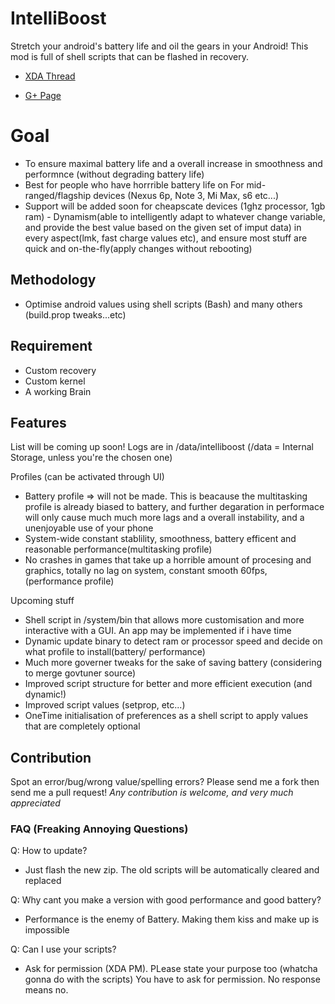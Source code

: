# IntelliBoost
Stretch your android's battery life and oil the gears in your Android! 
This mod is full of shell scripts that can be flashed in recovery.

- [XDA Thread](http://google.com)

- [G+ Page](https://plus.google.com/u/0/communities/103694585129460218696)

# Goal
- To ensure maximal battery life and a overall increase in smoothness and performnce (without degrading battery life)
- Best for people who have horrrible battery life on For mid-ranged/flagship devices (Nexus 6p, Note 3, Mi Max, s6 etc...)
- Support will be added soon for cheapscate devices (1ghz processor, 1gb ram)
- Dynamism(able to intelligently adapt to whatever change variable, and provide the best value based on the given set of imput data) in every aspect(lmk, fast charge values etc), and ensure most stuff are quick and on-the-fly(apply changes without rebooting)

## Methodology
- Optimise android values using shell scripts (Bash) and many others (build.prop tweaks...etc)

## Requirement
- Custom recovery
- Custom kernel
- A working Brain

## Features
List will be coming up soon!
Logs are in /data/intelliboost (/data = Internal Storage, unless you're the chosen one)

Profiles (can be activated through UI)
- Battery profile => will not be made. This is beacause the multitasking profile is already biased to battery, and further degaration in performace will only cause much much more lags and a overall instability, and a unenjoyable use of your phone
- System-wide constant stablility, smoothness, battery efficent and reasonable performance(multitasking profile)
- No crashes in games that take up a horrible amount of procesing and graphics, totally no lag on system, constant smooth 60fps, (performance profile)

Upcoming stuff
- Shell script in /system/bin that allows more customisation and more interactive with a GUI. An app may be implemented if i have time
- Dynamic update binary to detect ram or processor speed and decide on what profile to install(battery/ performance)
- Much more governer tweaks for the sake of saving battery (considering to merge govtuner source)
- Improved script structure for better and more efficient execution (and dynamic!)
- Improved script values (setprop, etc...)
- OneTime initialisation of preferences as a shell script to apply values that are completely optional

## Contribution
Spot an error/bug/wrong value/spelling errors? Please send me a fork then send me a pull request!
*Any contribution is welcome, and very much appreciated*

### FAQ (Freaking Annoying Questions)
Q: How to update?
- Just flash the new zip. The old scripts will be automatically cleared and replaced

Q: Why cant you make a version with good performance and good battery?
- Performance is the enemy of Battery. Making them kiss and make up is impossible

Q: Can I use your scripts?
- Ask for permission (XDA PM). PLease state your purpose too (whatcha gonna do with the scripts) You have to ask for permission. No response means no.
